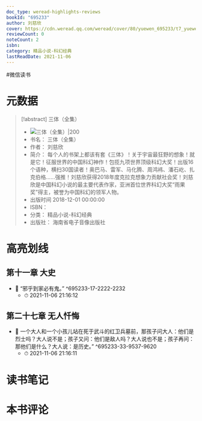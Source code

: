 ```yaml
---
doc_type: weread-highlights-reviews
bookId: "695233"
author: 刘慈欣
cover: https://cdn.weread.qq.com/weread/cover/80/yuewen_695233/t7_yuewen_6952331677562148.jpg
reviewCount: 0
noteCount: 2
isbn: 
category: 精品小说-科幻经典
lastReadDate: 2021-11-06
---
```

#微信读书
# 元数据
> [!abstract] 三体（全集）
> - ![ 三体（全集）|200](https://cdn.weread.qq.com/weread/cover/80/yuewen_695233/t7_yuewen_6952331677562148.jpg)
> - 书名： 三体（全集）
> - 作者： 刘慈欣
> - 简介： 每个人的书架上都该有套《三体》！关于宇宙最狂野的想象！就是它！征服世界的中国科幻神作！包揽九项世界顶级科幻大奖！出版16个语种，横扫30国读者！奥巴马、雷军、马化腾、周鸿袆、潘石屹、扎克伯格……强推！刘慈欣获得2018年度克拉克想象力贡献社会奖！刘慈欣是中国科幻小说的最主要代表作家，亚洲首位世界科幻大奖“雨果奖”得主，被誉为中国科幻的领军人物。
> - 出版时间 2018-12-01 00:00:00
> - ISBN： 
> - 分类： 精品小说-科幻经典
> - 出版社： 海南省电子音像出版社

# 高亮划线

## 第十一章 大史


- 📌 “邪乎到家必有鬼。” ^695233-17-2222-2232
    - ⏱ 2021-11-06 21:16:12 
## 第二十七章 无人忏悔


- 📌 一个大人和一个小孩儿站在死于武斗的红卫兵墓前，那孩子问大人：他们是烈士吗？大人说不是；孩子又问：他们是敌人吗？大人说也不是；孩子再问：那他们是什么？大人说：是历史。” ^695233-33-9537-9620
    - ⏱ 2021-11-06 21:16:11 
# 读书笔记

# 本书评论
